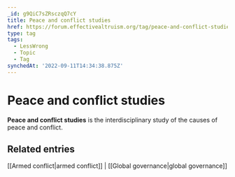 ```yaml
---
_id: g9QiC7sZRsczqQ7cY
title: Peace and conflict studies
href: https://forum.effectivealtruism.org/tag/peace-and-conflict-studies
type: tag
tags:
  - LessWrong
  - Topic
  - Tag
synchedAt: '2022-09-11T14:34:38.875Z'
---
```

# Peace and conflict studies

**Peace and conflict studies** is the interdisciplinary study of the causes of peace and conflict.

Related entries
---------------

[[Armed conflict|armed conflict]] | [[Global governance|global governance]]